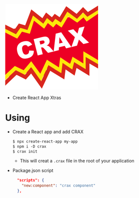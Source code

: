 ![CRAX](https://raw.githubusercontent.com/philopian/crax/master/logo.png)
- Create React App Xtras


# Using
- Create a React app and add CRAX
  ```
  $ npx create-react-app my-app
  $ npm i -D crax
  $ crax init
  ```
  - This will creat a `.crax` file in the root of your application

- Package.json script
  ```json
    "scripts": {
      "new:component": "crax component"
    },
  ```